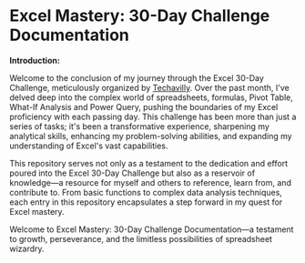# Excel Mastery: 30-Day Challenge Documentation

**Introduction:**

Welcome to the conclusion of my journey through the Excel 30-Day Challenge, meticulously organized by [Techavilly](www.techavilly.net). Over the past month, I've delved deep into the complex world of spreadsheets, formulas, Pivot Table, What-If Analysis and Power Query, pushing the boundaries of my Excel proficiency with each passing day. This challenge has been more than just a series of tasks; it's been a transformative experience, sharpening my analytical skills, enhancing my problem-solving abilities, and expanding my understanding of Excel's vast capabilities.

This repository serves not only as a testament to the dedication and effort poured into the Excel 30-Day Challenge but also as a reservoir of knowledge—a resource for myself and others to reference, learn from, and contribute to. From basic functions to complex data analysis techniques, each entry in this repository encapsulates a step forward in my quest for Excel mastery.

Welcome to Excel Mastery: 30-Day Challenge Documentation—a testament to growth, perseverance, and the limitless possibilities of spreadsheet wizardry.
